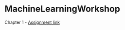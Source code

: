 # MachineLearningWorkshop
Chapter 1 - [Assignment link](https://github.com/deepakhr1999/mnist-flask)
